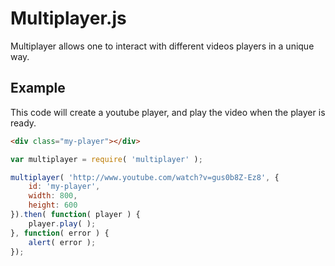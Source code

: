 Multiplayer.js
==============

Multiplayer allows one to interact with different videos players in a unique way.

Example
-------

This code will create a youtube player, and play the video when the player is ready.

```html
<div class="my-player"></div>
```

```js
var multiplayer = require( 'multiplayer' );

multiplayer( 'http://www.youtube.com/watch?v=gus0b8Z-Ez8', {
	id: 'my-player',
	width: 800,
	height: 600
}).then( function( player ) {
	player.play( );
}, function( error ) {
	alert( error );
});
```
